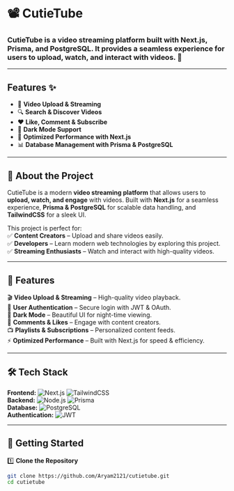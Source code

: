 # 📽️ CutieTube  

### CutieTube is a video streaming platform built with **Next.js, Prisma, and PostgreSQL**. It provides a seamless experience for users to **upload, watch, and interact** with videos. 🚀

---

## Features ✨

- 🎥 **Video Upload & Streaming**
- 🔍 **Search & Discover Videos**
- ❤️ **Like, Comment & Subscribe**
- 🌙 **Dark Mode Support**
- 🚀 **Optimized Performance with Next.js**
- 📊 **Database Management with Prisma & PostgreSQL**
  
---

## 📌 About the Project  

CutieTube is a modern **video streaming platform** that allows users to **upload, watch, and engage** with videos. Built with **Next.js** for a seamless experience, **Prisma & PostgreSQL** for scalable data handling, and **TailwindCSS** for a sleek UI.  

This project is perfect for:  
✅ **Content Creators** – Upload and share videos easily.  
✅ **Developers** – Learn modern web technologies by exploring this project.  
✅ **Streaming Enthusiasts** – Watch and interact with high-quality videos.  

---

## 🚀 Features  

🎬 **Video Upload & Streaming** – High-quality video playback.  
🔐 **User Authentication** – Secure login with JWT & OAuth.  
🌙 **Dark Mode** – Beautiful UI for night-time viewing.  
💬 **Comments & Likes** – Engage with content creators.  
📺 **Playlists & Subscriptions** – Personalized content feeds.  
⚡ **Optimized Performance** – Built with Next.js for speed & efficiency.  

---

## 🛠 Tech Stack  

**Frontend:** ![Next.js](https://img.shields.io/badge/Next.js-000?logo=next.js&logoColor=white) ![TailwindCSS](https://img.shields.io/badge/TailwindCSS-38B2AC?logo=tailwindcss&logoColor=white)  
**Backend:** ![Node.js](https://img.shields.io/badge/Node.js-339933?logo=node.js&logoColor=white) ![Prisma](https://img.shields.io/badge/Prisma-2D3748?logo=prisma&logoColor=white)  
**Database:** ![PostgreSQL](https://img.shields.io/badge/PostgreSQL-336791?logo=postgresql&logoColor=white)  
**Authentication:** ![JWT](https://img.shields.io/badge/JWT-black?logo=jsonwebtokens&logoColor=white)  

---

## 🎉 Getting Started  

1️⃣ **Clone the Repository**  
```sh
git clone https://github.com/Aryam2121/cutietube.git
cd cutietube
